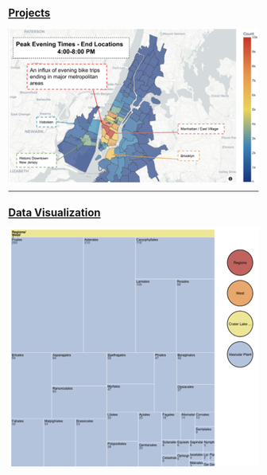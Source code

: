 
## [Projects](ml_project_page.md)

<img src="images/citibike.png?raw=true"/>

---
## [Data Visualization](viz_project_page.md)

<img src="images/tree-diagram.png?raw=true"/>
